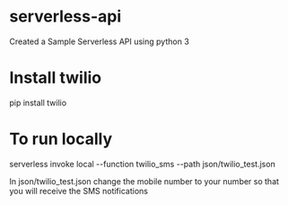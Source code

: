 # serverless-api
Created a Sample Serverless API using python 3

# Install twilio

pip install twilio

# To run locally 

serverless invoke local --function twilio_sms --path json/twilio_test.json

In json/twilio_test.json change the mobile number to your number so that you will receive the SMS notifications

